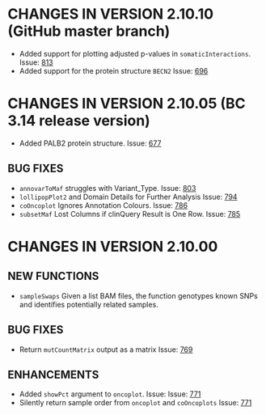 # CHANGES IN VERSION 2.10.10 (GitHub master branch)

- Added support for plotting adjusted p-values in `somaticInteractions`. Issue: [813](https://github.com/PoisonAlien/maftools/issues/813)
- Added support for the protein structure `BECN2` Issue: [696](https://github.com/PoisonAlien/maftools/issues/696)

# CHANGES IN VERSION 2.10.05 (BC 3.14 release version)

- Added PALB2 protein structure. Issue: [677](https://github.com/PoisonAlien/maftools/issues/677)

## BUG FIXES
- `annovarToMaf` struggles with Variant_Type. Issue: [803](https://github.com/PoisonAlien/maftools/issues/803)
- `lollipopPlot2` and Domain Details for Further Analysis Issue: [794](https://github.com/PoisonAlien/maftools/issues/794)
- `coOncoplot` Ignores Annotation Colours. Issue: [786](https://github.com/PoisonAlien/maftools/issues/786)
- `subsetMaf` Lost Columns if clinQuery Result is One Row. Issue: [785](https://github.com/PoisonAlien/maftools/issues/785)

# CHANGES IN VERSION 2.10.00

## NEW FUNCTIONS
- `sampleSwaps` Given a list BAM files, the function genotypes known SNPs and identifies potentially related samples.

## BUG FIXES
- Return `mutCountMatrix` output as a matrix Issue: [769](https://github.com/PoisonAlien/maftools/issues/769)

## ENHANCEMENTS
- Added `showPct` argument to `oncoplot`. Issue: Issue: [771](https://github.com/PoisonAlien/maftools/issues/780)
- Silently return sample order from `oncoplot` and `coOncoplots` Issue: [771](https://github.com/PoisonAlien/maftools/issues/771)
